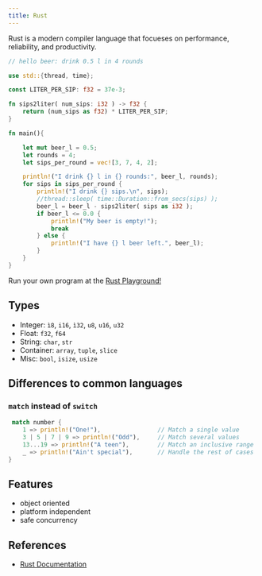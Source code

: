 ```yaml
---
title: Rust
---
```

Rust is a modern compiler language that focueses on performance, reliability, and productivity.


```rust
// hello beer: drink 0.5 l in 4 rounds

use std::{thread, time};

const LITER_PER_SIP: f32 = 37e-3;

fn sips2liter( num_sips: i32 ) -> f32 {
    return (num_sips as f32) * LITER_PER_SIP;
}

fn main(){

	let mut beer_l = 0.5;
	let rounds = 4;
	let sips_per_round = vec![3, 7, 4, 2];

	println!("I drink {} l in {} rounds:", beer_l, rounds);
	for sips in sips_per_round {
		println!("I drink {} sips.\n", sips);
		//thread::sleep( time::Duration::from_secs(sips) );
		beer_l = beer_l - sips2liter( sips as i32 );
		if beer_l <= 0.0 {
			println!("My beer is empty!");
			break
		} else {
			println!("I have {} l beer left.", beer_l);
		}
	}
}
```

Run your own program at the <a href="https://play.rust-lang.org/?version=stable&mode=debug&edition=2018&code=%2F%2F%20hello%20beer%3A%20drink%200.5%20l%20in%204%20rounds%0A%0Ause%20std%3A%3A%7Bthread%2C%20time%7D%3B%0A%0Aconst%20LITER_PER_SIP%3A%20f32%20%3D%2037e-3%3B%0A%0Afn%20sips2liter(%20num_sips%3A%20i32%20)%20-%3E%20f32%20%7B%0A%20%20%20%20return%20(num_sips%20as%20f32)%20*%20LITER_PER_SIP%3B%0A%7D%0A%0Afn%20main()%7B%0A%0A%09let%20mut%20beer_l%20%3D%200.5%3B%0A%09let%20rounds%20%3D%204%3B%0A%09let%20sips_per_round%20%3D%20vec!%5B3%2C%207%2C%204%2C%202%5D%3B%0A%0A%09println!(%22I%20drink%20%7B%7D%20l%20in%20%7B%7D%20rounds%3A%22%2C%20beer_l%2C%20rounds)%3B%0A%09for%20sips%20in%20sips_per_round%20%7B%0A%09%09println!(%22I%20drink%20%7B%7D%20sips.%5Cn%22%2C%20sips)%3B%0A%09%09%2F%2Fthread%3A%3Asleep(%20time%3A%3ADuration%3A%3Afrom_secs(sips)%20)%3B%0A%09%09beer_l%20%3D%20beer_l%20-%20sips2liter(%20sips%20as%20i32%20)%3B%0A%09%09if%20beer_l%20%3C%3D%200.0%20%7B%0A%09%09%09println!(%22My%20beer%20is%20empty!%22)%3B%0A%09%09%09break%0A%09%09%7D%20else%20%7B%0A%09%09%09println!(%22I%20have%20%7B%7D%20l%20beer%20left.%22%2C%20beer_l)%3B%0A%09%09%7D%0A%09%7D%0A%7D">Rust Playground!</a>


## Types

* Integer: `ì8`, `i16`, `ì32`, `u8`, `u16`, `u32`
* Float: `f32`, `f64`
* String: `char`, `str`
* Container: `array`, `tuple`, `slice`
* Misc: `bool`, `isize`, `usize`


## Differences to common languages

### `match` instead of `switch`

```rust
 match number {        
    1 => println!("One!"),                // Match a single value
    3 | 5 | 7 | 9 => println!("Odd"),     // Match several values
    13...19 => println!("A teen"),        // Match an inclusive range
    _ => println!("Ain't special"),       // Handle the rest of cases
}
```


## Features
* object oriented 
* platform independent 
* safe concurrency 



## References

* [Rust Documentation](https://doc.rust-lang.org/)



